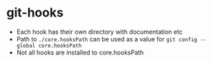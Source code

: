 # git-hooks

* Each hook has their own directory with documentation etc
* Path to `./core.hooksPath` can be used as a value for `git config --global core.hooksPath`
* Not all hooks are installed to core.hooksPath

